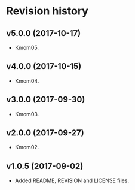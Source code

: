 Revision history
=======================================


v5.0.0 (2017-10-17)
---------------------------------------

* Kmom05.


v4.0.0 (2017-10-15)
---------------------------------------

* Kmom04.


v3.0.0 (2017-09-30)
---------------------------------------

* Kmom03.


v2.0.0 (2017-09-27)
---------------------------------------

* Kmom02.



v1.0.5 (2017-09-02)
---------------------------------------

* Added README, REVISION and LICENSE files.